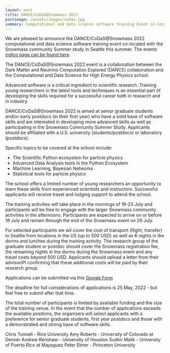 ```yaml
---
layout: post
title: DANCE/CoDaS@Snowmass 2022
postimage: /assets/images/codas.jpg
summary: Computational and data science software training Event co-located at Snowmass. Support for travel and dorm rooms.
---
```

We are pleased to announce the DANCE/CoDaS@Snowmass 2022 computational and data science software training event co-located with the Snowmass community Summer study in Seattle this summer. The events [indico page can be found here](https://indico.cern.ch/event/1151329/).

The DANCE/CoDaS@Snowmass 2022 event is a collaboration between the Dark Matter and Neutrino Computation Explored (DANCE) collaboration and the Computational and Data Science for High Energy Physics school.

Advanced software is a critical ingredient to scientific research. Training young researchers in the latest tools and techniques is an essential part of developing the skills required for a successful career both in research and in industry.

DANCE/CoDaS@Snowmass 2022 is aimed at senior graduate students and/or early postdocs (in their first year) who have a solid base of software skills and are interested in developing more advanced skills as well as participating in the Snowmass Community Summer Study. Applicants should be affiliated with a U.S. university (students/postdocs) or laboratory (postdocs).

Specific topics to be covered at the school include:

- The Scientific Python ecosystem for particle physics
- Advanced Data Analysis tools in the Python Ecosystem
- Machine Learning, Bayesian Networks
- Statistical tools for particle physics
 
The school offers a limited number of young researchers an opportunity to learn these skills from experienced scientists and instructors. Successful applicants will receive travel and lodging support to attend the school.

The training activities will take place in the mornings of 19-23 July and participants will be free to engage with the larger Snowmass community activities in the afternoons. Participants are expected to arrive on or before 18 July and remain through the end of the Snowmass event on 26 July.

For selected participants we wil cover the cost of transport (flight, transfer) to Seattle from locations in the US (up to 500 USD) as well as 6 nights in the dorms and lunches during the training activity. The research group of the graduate student or postdoc should cover the Snowmass registration fee, the remaining nights in the dorms during the Snowmass event and any travel costs beyond 500 USD. Applicants should upload a letter from their advisor/PI confirming that these additional costs will be paid by their research group.

Applications can be submitted via this [Google Form](https://docs.google.com/forms/d/1hKcQg0_1qytnzaErBhy5UqtQ9ZxdfFCnbg_nwmtDnXM/edit)

The deadline for full considerations of applications is 25 May, 2022 - but feel free to submit after that time.

The total number of participants is limited by available funding and the size of the training venue. In the event that the number of applications exceeds the available positions, the organisers will select applicants with a preference for senior graduate students, first year postdocs and those with a demonstrated and strong base of software skills.

Chris Tunnell - Rice University
Amy Roberts - University of Colorado at Denver Andrew Renshaw - University of Houston Sudhir Malik - University of Puerto Rico at Mayaguez Peter Elmer - Princeton University
